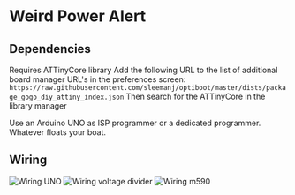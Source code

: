 # Weird Power Alert

## Dependencies
Requires ATTinyCore library
Add the following URL to the list of additional board manager URL's in the preferences screen: `https://raw.githubusercontent.com/sleemanj/optiboot/master/dists/package_gogo_diy_attiny_index.json`
Then search for the ATTinyCore in the library manager

Use an Arduino UNO as ISP programmer or a dedicated programmer. Whatever floats your boat.

## Wiring
![Wiring UNO](https://preview.ibb.co/jo3UK7/20180411_183836.jpg)
![Wiring voltage divider](https://preview.ibb.co/gDywz7/20180411_183905.jpg)
![Wiring m590](https://preview.ibb.co/gjQyCS/20180411_183916.jpg)